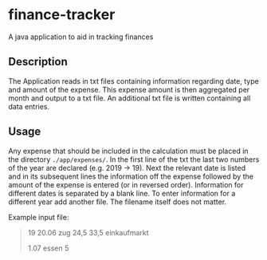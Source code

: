 # finance-tracker
A java application to aid in tracking finances

## Description
The Application reads in txt files containing information regarding date, type and amount of the expense. This expense amount is then aggregated per month and output to a txt file. An additional txt file is written containing all data entries. 

## Usage
Any expense that should be included in the calculation must be placed in the directory `./app/expenses/`. In the first line of the txt the last two numbers of the year are declared (e.g. 2019 -> 19). Next the relevant date is listed and in its subsequent lines the information off the expense followed by the amount of the expense is entered (or in reversed order). Information for different dates is separated by a blank line. To enter information for a different year add another file. The filename itself does not matter.

Example input file:
>19
>20.06
>zug 24,5
>33,5 einkaufmarkt
>
>1.07
>essen 5